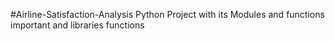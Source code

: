 #Airline-Satisfaction-Analysis
Python Project with its Modules and functions
important and libraries
functions
